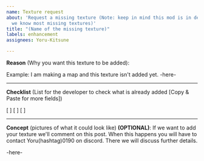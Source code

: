 ```yaml
---
name: Texture request
about: 'Request a missing texture (Note: keep in mind this mod is in development and
  we know most missing textures)'
title: "(Name of the missing texture)"
labels: enhancement
assignees: Yoru-Kitsune

---
```


**Reason** (Why you want this texture to be added):

Example: I am making a map and this texture isn't added yet.
-here-

---

**Checklist** (List for the developer to check what is already added [Copy & Paste for more fields])

[ ]
[ ]
[ ]

---

**Concept** (pictures of what it could look like) **(OPTIONAL)**:
If we want to add your texture we'll comment on this post. When this happens you will have to contact Yoru(hashtag)0190 on discord. There we will discuss further details.

-here-
